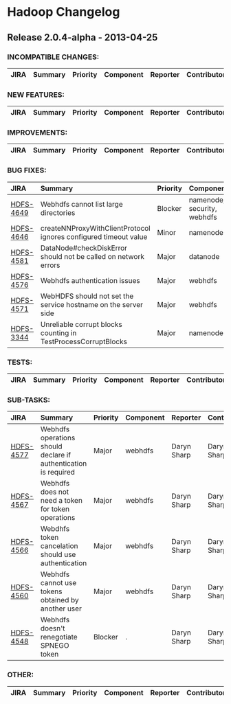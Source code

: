 
<!---
# Licensed to the Apache Software Foundation (ASF) under one
# or more contributor license agreements.  See the NOTICE file
# distributed with this work for additional information
# regarding copyright ownership.  The ASF licenses this file
# to you under the Apache License, Version 2.0 (the
# "License"); you may not use this file except in compliance
# with the License.  You may obtain a copy of the License at
#
#     http://www.apache.org/licenses/LICENSE-2.0
#
# Unless required by applicable law or agreed to in writing, software
# distributed under the License is distributed on an "AS IS" BASIS,
# WITHOUT WARRANTIES OR CONDITIONS OF ANY KIND, either express or implied.
# See the License for the specific language governing permissions and
# limitations under the License.
-->
# Hadoop Changelog

## Release 2.0.4-alpha - 2013-04-25

### INCOMPATIBLE CHANGES:

| JIRA | Summary | Priority | Component | Reporter | Contributor |
|:---- |:---- | :--- |:---- |:---- |:---- |


### NEW FEATURES:

| JIRA | Summary | Priority | Component | Reporter | Contributor |
|:---- |:---- | :--- |:---- |:---- |:---- |


### IMPROVEMENTS:

| JIRA | Summary | Priority | Component | Reporter | Contributor |
|:---- |:---- | :--- |:---- |:---- |:---- |


### BUG FIXES:

| JIRA | Summary | Priority | Component | Reporter | Contributor |
|:---- |:---- | :--- |:---- |:---- |:---- |
| [HDFS-4649](https://issues.apache.org/jira/browse/HDFS-4649) | Webhdfs cannot list large directories |  Blocker | namenode, security, webhdfs | Daryn Sharp | Daryn Sharp |
| [HDFS-4646](https://issues.apache.org/jira/browse/HDFS-4646) | createNNProxyWithClientProtocol ignores configured timeout value |  Minor | namenode | Jagane Sundar | Jagane Sundar |
| [HDFS-4581](https://issues.apache.org/jira/browse/HDFS-4581) | DataNode#checkDiskError should not be called on network errors |  Major | datanode | Rohit Kochar | Rohit Kochar |
| [HDFS-4576](https://issues.apache.org/jira/browse/HDFS-4576) | Webhdfs authentication issues |  Major | webhdfs | Daryn Sharp | Daryn Sharp |
| [HDFS-4571](https://issues.apache.org/jira/browse/HDFS-4571) | WebHDFS should not set the service hostname on the server side |  Major | webhdfs | Alejandro Abdelnur | Alejandro Abdelnur |
| [HDFS-3344](https://issues.apache.org/jira/browse/HDFS-3344) | Unreliable corrupt blocks counting in TestProcessCorruptBlocks |  Major | namenode | Tsz Wo Nicholas Sze | Kihwal Lee |


### TESTS:

| JIRA | Summary | Priority | Component | Reporter | Contributor |
|:---- |:---- | :--- |:---- |:---- |:---- |


### SUB-TASKS:

| JIRA | Summary | Priority | Component | Reporter | Contributor |
|:---- |:---- | :--- |:---- |:---- |:---- |
| [HDFS-4577](https://issues.apache.org/jira/browse/HDFS-4577) | Webhdfs operations should declare if authentication is required |  Major | webhdfs | Daryn Sharp | Daryn Sharp |
| [HDFS-4567](https://issues.apache.org/jira/browse/HDFS-4567) | Webhdfs does not need a token for token operations |  Major | webhdfs | Daryn Sharp | Daryn Sharp |
| [HDFS-4566](https://issues.apache.org/jira/browse/HDFS-4566) | Webdhfs token cancelation should use authentication |  Major | webhdfs | Daryn Sharp | Daryn Sharp |
| [HDFS-4560](https://issues.apache.org/jira/browse/HDFS-4560) | Webhdfs cannot use tokens obtained by another user |  Major | webhdfs | Daryn Sharp | Daryn Sharp |
| [HDFS-4548](https://issues.apache.org/jira/browse/HDFS-4548) | Webhdfs doesn't renegotiate SPNEGO token |  Blocker | . | Daryn Sharp | Daryn Sharp |


### OTHER:

| JIRA | Summary | Priority | Component | Reporter | Contributor |
|:---- |:---- | :--- |:---- |:---- |:---- |


